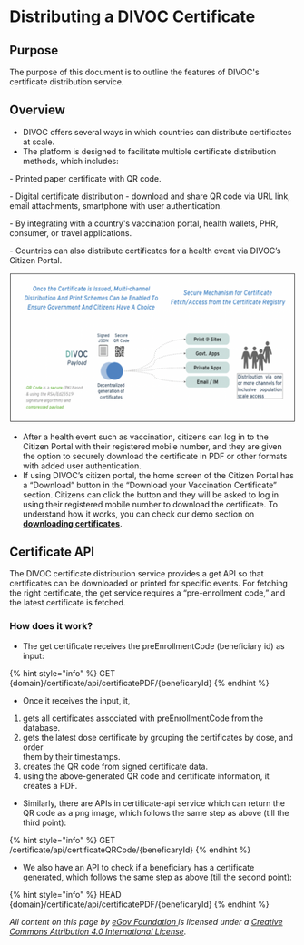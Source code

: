 # Distributing a DIVOC Certificate

## Purpose&#x20;

The purpose of this document is to outline the features of DIVOC's certificate distribution service.

## **Overview**

* DIVOC offers several ways in which countries can distribute certificates at scale.&#x20;
* The platform is designed to facilitate multiple certificate distribution methods, which includes:

&#x20;     \- Printed paper certificate with QR code.

&#x20;     \- Digital certificate distribution - download and share QR code via URL link, email  attachments, smartphone with user authentication.

&#x20;     \- By integrating with a country's vaccination portal, health wallets, PHR, consumer, or travel applications.

&#x20;     \- Countries can also distribute certificates for a health event via DIVOC’s Citizen Portal.

![](<../../.gitbook/assets/Screenshot 2022-03-25 at 1.05.17 PM.png>)

* After a health event such as vaccination, citizens can log in to the Citizen Portal with their registered mobile number, and they are given the option to securely download the certificate in PDF or other formats with added user authentication.
* If using DIVOC’s citizen portal, the home screen of the Citizen Portal has a “Download” button in the “Download your Vaccination Certificate” section.  Citizens can click the button and they will be asked to log in using their registered mobile number to download the certificate. To understand how it works, you can check our demo section on [**downloading certificates**](https://divoc.egov.org.in/divoc-demo/citizen-portal#2.-for-downloading-a-certificate).

## Certificate API&#x20;

The DIVOC certificate distribution service provides a get API so that certificates can be downloaded or printed for specific events. For fetching the right certificate, the get service requires a “pre-enrollment code,” and the latest certificate is fetched.

### **How does it work?**

* The get certificate receives the preEnrollmentCode (beneficiary id) as input:&#x20;

{% hint style="info" %}
GET {domain}/certificate/api/certificatePDF/{beneficaryId}
{% endhint %}

* Once it receives the input, it,

1. gets all certificates associated with preEnrollmentCode from the database.
2. gets the latest dose certificate by grouping the certificates by dose, and order\
   them by their timestamps.
3. creates the QR code from signed certificate data.
4. using the above-generated QR code and certificate information, it creates a PDF.

* Similarly, there are APIs in certificate-api service which can return the QR code as a png image, which follows the same step as above (till the third point):

{% hint style="info" %}
GET /certificate/api/certificateQRCode/{beneficaryId}
{% endhint %}

* We also have an API to check if a beneficiary has a certificate generated, which follows the same step as above (till the second point):

{% hint style="info" %}
HEAD  {domain}/certificate/api/certificatePDF/{beneficaryId}
{% endhint %}



_All content on this page by_ [_eGov Foundation_ ](https://egov.org.in/)_is licensed under a_ [_Creative Commons Attribution 4.0 International License_](http://creativecommons.org/licenses/by/4.0/)_._

